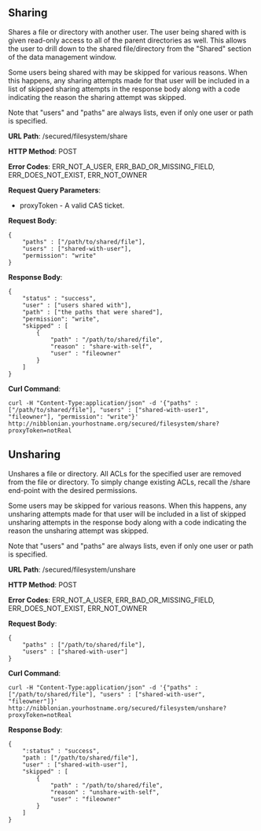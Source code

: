 Sharing
-------

Shares a file or directory with another user. The user being shared with is given read-only access to all of the parent directories as well. This allows the user to drill down to the shared file/directory from the "Shared" section of the data management window.

Some users being shared with may be skipped for various reasons. When this happens, any sharing attempts made for that user will be included in a list of skipped sharing attempts in the response body along with a code indicating the reason the sharing attempt was skipped.

Note that "users" and "paths" are always lists, even if only one user or path is specified.

__URL Path__: /secured/filesystem/share

__HTTP Method__: POST

__Error Codes__: ERR_NOT_A_USER, ERR_BAD_OR_MISSING_FIELD, ERR_DOES_NOT_EXIST, ERR_NOT_OWNER

__Request Query Parameters__:
* proxyToken - A valid CAS ticket.

__Request Body__:

    {
        "paths" : ["/path/to/shared/file"],
        "users" : ["shared-with-user"],
        "permission": "write"
    }

__Response Body__:

    {
        "status" : "success",
        "user" : ["users shared with"],
        "path" : ["the paths that were shared"],
        "permission": "write",
        "skipped" : [
            {
                "path" : "/path/to/shared/file",
                "reason" : "share-with-self",
                "user" : "fileowner"
            }
        ]
    }

__Curl Command__:

    curl -H "Content-Type:application/json" -d '{"paths" : ["/path/to/shared/file"], "users" : ["shared-with-user1", "fileowner"], "permission": "write"}' http://nibblonian.yourhostname.org/secured/filesystem/share?proxyToken=notReal



Unsharing
------------------------
Unshares a file or directory. All ACLs for the specified user are removed from the file or directory. To simply change existing ACLs, recall the /share end-point with the desired permissions.

Some users may be skipped for various reasons.  When this happens, any unsharing attempts made for that user will be included in a list of skipped unsharing attempts in the response body along with a code indicating the reason the unsharing attempt was skipped.

Note that "users" and "paths" are always lists, even if only one user or path is specified.

__URL Path__: /secured/filesystem/unshare

__HTTP Method__: POST

__Error Codes__: ERR_NOT_A_USER, ERR_BAD_OR_MISSING_FIELD, ERR_DOES_NOT_EXIST, ERR_NOT_OWNER

__Request Body__:

    {
        "paths" : ["/path/to/shared/file"],
        "users" : ["shared-with-user"]
    }

__Curl Command__:

    curl -H "Content-Type:application/json" -d '{"paths" : ["/path/to/shared/file"], "users" : ["shared-with-user", "fileowner"]}' http://nibblonian.yourhostname.org/secured/filesystem/unshare?proxyToken=notReal

__Response Body__:

    {
        ":status" : "success",
        "path : ["/path/to/shared/file"],
        "user" : ["shared-with-user"],
        "skipped" : [
            {
                "path" : "/path/to/shared/file",
                "reason" : "unshare-with-self",
                "user" : "fileowner"
            }
        ]
    }
